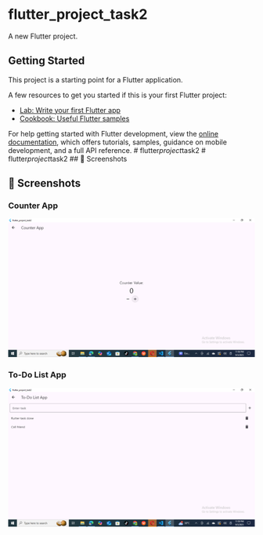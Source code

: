 # flutter_project_task2

A new Flutter project.

## Getting Started

This project is a starting point for a Flutter application.

A few resources to get you started if this is your first Flutter project:

- [Lab: Write your first Flutter app](https://docs.flutter.dev/get-started/codelab)
- [Cookbook: Useful Flutter samples](https://docs.flutter.dev/cookbook)

For help getting started with Flutter development, view the
[online documentation](https://docs.flutter.dev/), which offers tutorials,
samples, guidance on mobile development, and a full API reference.
#   f l u t t e r _ p r o j e c t _ t a s k 2 
 
 #   f l u t t e r _ p r o j e c t _ t a s k 2 
 
 ## 📸 Screenshots

## 📸 Screenshots

### Counter App
![Counter App](screenshots/counter%20app%20page.png)

### To-Do List App
![To-Do List App](screenshots/To_do%20list%20app%20page.png)



